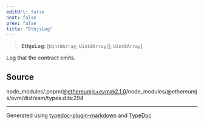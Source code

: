```yaml
---
editUrl: false
next: false
prev: false
title: "EthjsLog"
---
```


> **EthjsLog**: [`Uint8Array`, `Uint8Array`[], `Uint8Array`]

Log that the contract emits.

## Source

node\_modules/.pnpm/@ethereumjs+evm@2.1.0/node\_modules/@ethereumjs/evm/dist/esm/types.d.ts:294

***
Generated using [typedoc-plugin-markdown](https://www.npmjs.com/package/typedoc-plugin-markdown) and [TypeDoc](https://typedoc.org/)
